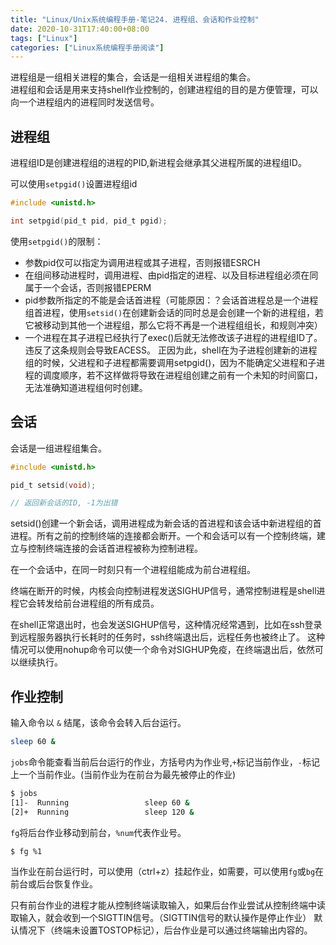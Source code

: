 ```yaml
---
title: "Linux/Unix系统编程手册-笔记24. 进程组、会话和作业控制"
date: 2020-10-31T17:40:00+08:00
tags: ["Linux"]
categories: ["Linux系统编程手册阅读"]
---
```


进程组是一组相关进程的集合，会话是一组相关进程组的集合。  
进程组和会话是用来支持shell作业控制的，创建进程组的目的是方便管理，可以向一个进程组内的进程同时发送信号。

## 进程组

进程组ID是创建进程组的进程的PID,新进程会继承其父进程所属的进程组ID。

可以使用`setpgid()`设置进程组id

```c
#include <unistd.h>

int setpgid(pid_t pid, pid_t pgid);
```
使用`setpgid()`的限制：
- 参数pid仅可以指定为调用进程或其子进程，否则报错ESRCH
- 在组间移动进程时，调用进程、由pid指定的进程、以及目标进程组必须在同属于一个会话，否则报错EPERM
- pid参数所指定的不能是会话首进程（可能原因：？会话首进程总是一个进程组首进程，使用`setsid()`在创建新会话的同时总是会创建一个新的进程组，若它被移动到其他一个进程组，那么它将不再是一个进程组组长，和规则冲突）
- 一个进程在其子进程已经执行了exec()后就无法修改该子进程的进程组ID了。违反了这条规则会导致EACESS。
正因为此，shell在为子进程创建新的进程组的时候，父进程和子进程都需要调用setpgid()，因为不能确定父进程和子进程的调度顺序，若不这样做将导致在进程组创建之前有一个未知的时间窗口，无法准确知道进程组何时创建。

## 会话

会话是一组进程组集合。

```c
#include <unistd.h>

pid_t setsid(void);

// 返回新会话的ID, -1为出错
```

setsid()创建一个新会话，调用进程成为新会话的首进程和该会话中新进程组的首进程。所有之前的控制终端的连接都会断开。一个和会话可以有一个控制终端，建立与控制终端连接的会话首进程被称为控制进程。 

在一个会话中，在同一时刻只有一个进程组能成为前台进程组。  

终端在断开的时候，内核会向控制进程发送SIGHUP信号，通常控制进程是shell进程它会转发给前台进程组的所有成员。


在shell正常退出时，也会发送SIGHUP信号，这种情况经常遇到，比如在ssh登录到远程服务器执行长耗时的任务时，ssh终端退出后，远程任务也被终止了。
这种情况可以使用nohup命令可以使一个命令对SIGHUP免疫，在终端退出后，依然可以继续执行。  


## 作业控制
输入命令以 `&` 结尾，该命令会转入后台运行。  

```sh
sleep 60 &
```

`jobs`命令能查看当前后台运行的作业，方括号内为作业号,`+`标记当前作业，`-`标记上一个当前作业。(当前作业为在前台为最先被停止的作业)

```sh
$ jobs
[1]-  Running                 sleep 60 &
[2]+  Running                 sleep 120 &
```

`fg`将后台作业移动到前台，`%num`代表作业号。

```sh
$ fg %1
```

当作业在前台运行时，可以使用（ctrl+z）挂起作业，如需要，可以使用`fg`或`bg`在前台或后台恢复作业。  

只有前台作业的进程才能从控制终端读取输入，如果后台作业尝试从控制终端中读取输入，就会收到一个SIGTTIN信号。（SIGTTIN信号的默认操作是停止作业）
默认情况下（终端未设置TOSTOP标记），后台作业是可以通过终端输出内容的。

